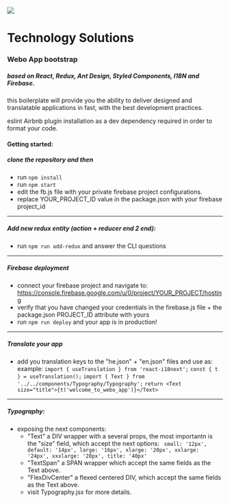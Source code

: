 ![](https://webo-tech.com/wp-content/uploads/2020/02/webo-logo.png)
# Technology Solutions

### Webo App bootstrap
##### based on React, Redux, Ant Design, Styled Components, I18N and Firebase.

this boilerplate will provide you the ability to deliver designed and translatable applications in fast, with the best development practices.

eslint Airbnb plugin installation as a dev dependency required in order to format your code.

#### Getting started:
##### clone the repository and then
* run `npm install` 
* run `npm start` 
* edit the fb.js file with your private firebase project configurations.
* replace YOUR_PROJECT_ID value in the package.json with your firebase project_id

------------


##### Add new redux entity (action + reducer end 2 end):
* run `npm run add-redux` and answer the CLI questions

------------


##### Firebase deployment
* connect your firebase project and navigate to: https://console.firebase.google.com/u/0/project/YOUR_PROJECT/hosting
* verify that you have changed your credentials in the firebase.js file + the package.json PROJECT_ID attribute with yours
* run `npm run deploy` and your app is in production!

------------


##### Translate your app
* add you translation keys to the "he.json" + "en.json" files and use as:
example: `import { useTranslation } from 'react-i18next';`
        `const { t } = useTranslation();`
        `import { Text } from '../../components/Typography/Typography';`
        `return <Text size="title">{t('welcome_to_webo_app')}</Text>`

------------



##### Typography: 
* exposing the next components:
	-  "Text" a DIV wrapper with a several props, the most importantn is the "size" field, which accept the next options:
	 ` small: '12px',
  default: '14px',
  large: '16px',
  xlarge: '20px',
  xxlarge: '24px',
  xxxlarge: '28px',
  title: '40px'`
	- "TextSpan" a SPAN wrapper which accept the same fields as the Text above.
	- "FlexDivCenter" a flexed centered DIV, which accept the same fields as the Text above.
	- visit Typography.jsx for more details.
